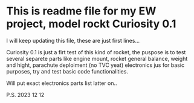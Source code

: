 # This is readme file for my EW project, model rockt Curiosity 0.1

I will keep updating this file, these are just first lines...

Curiosity 0.1 is just a firt test of this kind of rocket, the puspose is to test several separete parts like engine mount, rocket general balance, weight and hight, parachute deploiment (no TVC yeat) electronics jus for basic purposes, try and test basic code functionalities.

Will put exact electronics parts list latter on..

P.S. 2023 12 12